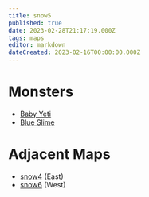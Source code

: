 ```yaml
---
title: snow5
published: true
date: 2023-02-28T21:17:19.000Z
tags: maps
editor: markdown
dateCreated: 2023-02-16T00:00:00.000Z
---
```



# Monsters
 * [Baby Yeti](/monsters/baby-yeti)
 * [Blue Slime](/monsters/blue-slime)

# Adjacent Maps
 * [snow4](/maps/snow4) (East)
 * [snow6](/maps/snow6) (West)
